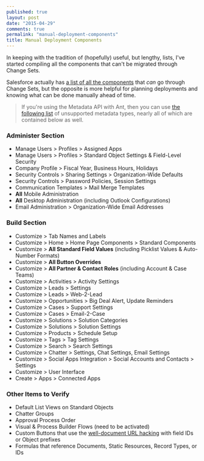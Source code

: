 ```yaml
---
published: true
layout: post
date: "2015-04-29"
comments: true
permalink: "manual-deployment-components"
title: Manual Deployment Components
---
```


In keeping with the tradition of (hopefully) useful, but lengthy, lists, I've started compiling all the components that can't be migrated through Change Sets. 

Salesforce actually has <a href="https://www.salesforce.com/us/developer/docs/api_meta/Content/meta_unsupported_types.htm" target="_blank">a list of all the components</a> that _can_ go through Change Sets, but the opposite is more helpful for planning deployments and knowing what can be done manually ahead of time. 

> If you're using the Metadata API with Ant, then you can use <a href="https://www.salesforce.com/us/developer/docs/api_meta/Content/meta_unsupported_types.htm" target="_blank">the following list</a> of unsupported metadata types, nearly all of which are contained below as well.

### Administer Section
* Manage Users > Profiles > Assigned Apps
* Manage Users > Profiles > Standard Object Settings & Field-Level Security
* Company Profile > Fiscal Year, Business Hours, Holidays
* Security Controls > Sharing Settings > Organization-Wide Defaults
* Security Controls > Password Policies, Session Settings
* Communication Templates > Mail Merge Templates
* **All** Mobile Administration
* **All** Desktop Administration (including Outlook Configurations)
* Email Administration > Organization-Wide Email Addresses

### Build Section
* Customize > Tab Names and Labels
* Customize > Home > Home Page Components > Standard Components
* Customize > **All Standard Field Values** (including Picklist Values & Auto-Number Formats)
* Customize > **All Button Overrides**
* Customize > **All Partner & Contact Roles** (including Account & Case Teams)
* Customize > Activities > Activity Settings
* Customize > Leads > Settings
* Customize > Leads > Web-2-Lead
* Customize > Opportunities > Big Deal Alert, Update Reminders
* Customize > Cases > Support Settings
* Customize > Cases > Email-2-Case
* Customize > Solutions > Solution Categories
* Customize > Solutions > Solution Settings
* Customize > Products > Schedule Setup
* Customize > Tags > Tag Settings
* Customize > Search > Search Settings
* Customize > Chatter > Settings, Chat Settings, Email Settings
* Customize > Social Apps Integration > Social Accounts and Contacts > Settings
* Customize > User Interface
* Create > Apps > Connected Apps

### Other Items to Verify
* Default List Views on Standard Objects
* Chatter Groups
* Approval Process Order
* Visual & Process Builder Flows (need to be activated)
* Custom Buttons that use the <a href="http://raydehler.com/cloud/clod/salesforce-url-hacking-to-prepopulate-fields-on-a-standard-page-layout.html" target="_blank">well-document URL hacking</a> with field IDs or Object prefixes
* Formulas that reference Documents, Static Resources, Record Types, or IDs